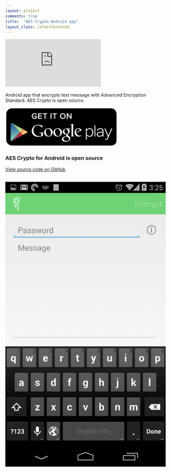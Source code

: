 ```yaml
---
layout: project
comments: true
title:  "AES Crypto Android app"
layout_class: isTextCentered
---
```


<div class='embed-container'><iframe src='http://www.youtube.com/embed/QIJm3mY9hEY?rel=0' frameborder='0' allowfullscreen></iframe></div>

Android app that encrypts text message with Advanced Encryption Standard. AES Crypto is open source.

<a href='https://play.google.com/store/apps/details?id=com.evgenii.aescrypto' title='Get it on Google Play'><img src='/image/logos/google_play_badge.png' alt='Get it on Google Play' class='isMax200PxWide'></a>

### AES Crypto for Android is open source

<a href='https://github.com/evgenyneu/aes-crypto-android' title='View source on GitHub'>View source code on GitHub</a>

<br>

<img src='/image/projects/2014_05_aes_crypto_for_android.png' alt='AES Crypto Android' class='isMax300PxWide hasBorderShade90'>